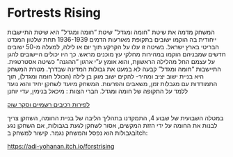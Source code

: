 # Fortrests Rising

המשחק מדמה את שיטת "חומה ומגדל" 
שיטת “חומה ומגדל” היא שיטת התיישבות ייחודית בה הוקמו ישובים בתקופת מאורעות הדמים 1936-1939 תחת שלטון המנדט הבריטי בארץ ישראל. בשיטה זו עלו על הקרקע תוך יום או לילה, למעלה מ-50 ישובים חדשים שמבניהם הוקמו במהירות מחלקי עץ מוכנים מראש. כך היו יכולים היישובים להגן על עצמם החל מהלילה הראשוןת, והוא אומץ ע”י ארגון “ההגנה” כשיטה אסטרטגית. התיישבות “חומה ומגדל” קבעה לא במעט את גבולות המדינה שבדרך.
מטרת המשחק היא בניית ישוב יציב ומהיר- להקים ישוב מוגן בן לילה (הכולל חומה ומגדל), תוך התמודדות עם מגבלות זמן, משאבים והפרעות.
המשחק מיועד לשחקן יחיד והוא נועד ללמד על התקופה של חומה ומגדל.
חברי הצוות : מיכאל בנימין, עדי יוחנן

[לפירות רכיבים רשמיים וסקר שוק](formal-elements.md)


במטלה השבועית של שבוע 4, התמקדנו בתהליך הליבה של בניית החומה, השחקן צריך לבנות את החומה על ידי הזזת המקשים, אסור לשחקן לגעת בגבולות, אם השחקן נגע בגבולות הוא נפסל והמשחק נגמר.
קישור למשחק בitch: 

https://adi-yohanan.itch.io/forstrising
